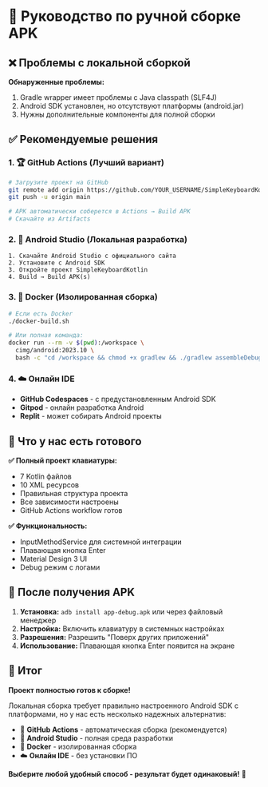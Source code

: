 # 🔧 Руководство по ручной сборке APK

## ❌ Проблемы с локальной сборкой

**Обнаруженные проблемы:**
1. Gradle wrapper имеет проблемы с Java classpath (SLF4J)
2. Android SDK установлен, но отсутствуют платформы (android.jar)
3. Нужны дополнительные компоненты для полной сборки

## ✅ Рекомендуемые решения

### 1. 🏆 GitHub Actions (Лучший вариант)
```bash
# Загрузите проект на GitHub
git remote add origin https://github.com/YOUR_USERNAME/SimpleKeyboardKotlin.git
git push -u origin main

# APK автоматически соберется в Actions → Build APK
# Скачайте из Artifacts
```

### 2. 🏢 Android Studio (Локальная разработка)
```
1. Скачайте Android Studio с официального сайта
2. Установите с Android SDK
3. Откройте проект SimpleKeyboardKotlin
4. Build → Build APK(s)
```

### 3. 🐳 Docker (Изолированная сборка)
```bash
# Если есть Docker
./docker-build.sh

# Или полная команда:
docker run --rm -v $(pwd):/workspace \
  cimg/android:2023.10 \
  bash -c "cd /workspace && chmod +x gradlew && ./gradlew assembleDebug"
```

### 4. ☁️ Онлайн IDE
- **GitHub Codespaces** - с предустановленным Android SDK
- **Gitpod** - онлайн разработка Android
- **Replit** - может собирать Android проекты

## 🎯 Что у нас есть готового

**✅ Полный проект клавиатуры:**
- 7 Kotlin файлов
- 10 XML ресурсов
- Правильная структура проекта
- Все зависимости настроены
- GitHub Actions workflow готов

**✅ Функциональность:**
- InputMethodService для системной интеграции
- Плавающая кнопка Enter
- Material Design 3 UI
- Debug режим с логами

## 📱 После получения APK

1. **Установка:** `adb install app-debug.apk` или через файловый менеджер
2. **Настройка:** Включить клавиатуру в системных настройках
3. **Разрешения:** Разрешить "Поверх других приложений"
4. **Использование:** Плавающая кнопка Enter появится на экране

## 🎉 Итог

**Проект полностью готов к сборке!** 

Локальная сборка требует правильно настроенного Android SDK с платформами, но у нас есть несколько надежных альтернатив:

- 🚀 **GitHub Actions** - автоматическая сборка (рекомендуется)
- 🏢 **Android Studio** - полная среда разработки
- 🐳 **Docker** - изолированная сборка
- ☁️ **Онлайн IDE** - без установки ПО

**Выберите любой удобный способ - результат будет одинаковый!** 🎯